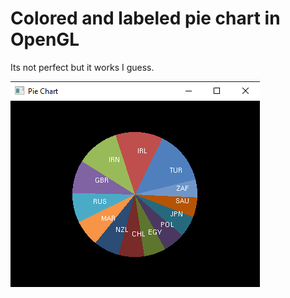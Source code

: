 # Colored and labeled pie chart in OpenGL

Its not perfect but it works I guess.

![Pie Chart](pieChart.png)
